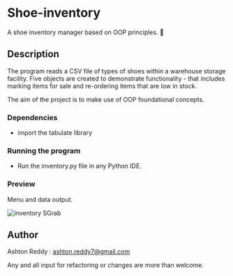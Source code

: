 # Shoe-inventory

A shoe inventory manager based on OOP principles. 👟

## Description

The program reads a CSV file of types of shoes within a warehouse storage facility. 
Five objects are created to demonstrate functionality - that includes marking items for sale and re-ordering items that are low in stock.

The aim of the project is to make use of OOP foundational concepts. 

### Dependencies

* import the tabulate library

### Running the program

* Run the inventory.py file in any Python IDE. 

### Preview

Menu and data output.

![inventory SGrab](https://user-images.githubusercontent.com/98525884/160284909-d2d8ef89-d0f7-475b-858e-1b171e9f64da.png)

## Author

Ashton Reddy : ashton.reddy7@gmail.com

Any and all input for refactoring or changes are more than welcome.
